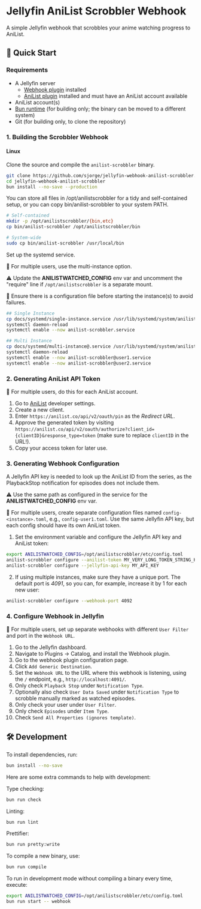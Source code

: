 # Jellyfin AniList Scrobbler Webhook

A simple Jellyfin webhook that scrobbles your anime watching progress to AniList.

## 🚀 Quick Start

### Requirements
- A Jellyfin server
  - [Webhook plugin](https://jellyfin.org/docs/general/server/notifications/) installed
  - [AniList plugin](https://github.com/jellyfin/jellyfin-plugin-anilist) installed and must have an AniList account available
- AniList account(s)
- [Bun runtime](https://bun.sh/) (for building only; the binary can be moved to a different system)
- Git (for building only, to clone the repository)

### 1. Building the Scrobbler Webhook

#### Linux

Clone the source and compile the `anilist-scrobbler` binary.

```bash
git clone https://github.com/sjorge/jellyfin-webhook-anilist-scrobbler.git
cd jellyfin-webhook-anilist-scrobbler
bun install --no-save --production
```

You can store all files in /opt/anilistscrobbler for a tidy and self-contained setup, or you can copy bin/anilist-scrobbler to your system PATH.

```bash
# Self-contained
mkdir -p /opt/anilistscrobbler/{bin,etc}
cp bin/anilist-scrobbler /opt/anilistscrobbler/bin

# System-wide
sudo cp bin/anilist-scrobbler /usr/local/bin
```

Set up the systemd service.

📝 For multiple users, use the multi-instance option.

⚠️ Update the **ANILISTWATCHED_CONFIG** env var and uncomment the "require" line if `/opt/anilistscrobbler` is a separate mount.

🛑 Ensure there is a configuration file before starting the instance(s) to avoid failures.

```bash
## Single Instance
cp docs/systemd/single-instance.service /usr/lib/systemd/system/anilist-scrobbler.service
systemctl daemon-reload
systemctl enable --now anilist-scrobbler.service

## Multi Instance
cp docs/systemd/multi-instance@.service /usr/lib/systemd/system/anilist-scrobbler@.service
systemctl daemon-reload
systemctl enable --now anilist-scrobbler@user1.service
systemctl enable --now anilist-scrobbler@user2.service
```

### 2. Generating AniList API Token

📝 For multiple users, do this for each AniList account.

1. Go to [AniList](https://anilist.co/settings/developer) developer settings.
1. Create a new client.
1. Enter `https://anilist.co/api/v2/oauth/pin` as the *Redirect URL*.
1. Approve the generated token by visiting `https://anilist.co/api/v2/oauth/authorize?client_id={clientID}&response_type=token` (make sure to replace `clientID` in the URL!).
1. Copy your access token for later use.

### 3. Generating Webhook Configuration

A Jellyfin API key is needed to look up the AniList ID from the series, as the PlaybackStop notification for episodes does not include them.

⚠️ Use the same path as configured in the service for the **ANILISTWATCHED_CONFIG** env var.

📝 For multiple users, create separate configuration files named `config-<instance>.toml`, e.g., `config-user1.toml`. Use the same Jellyfin API key, but each config should have its own AniList token.

1. Set the environment variable and configure the Jellyfin API key and AniList token:

```bash
export ANILISTWATCHED_CONFIG=/opt/anilistscrobbler/etc/config.toml
anilist-scrobbler configure --anilist-token MY_VERY_LONG_TOKEN_STRING_HERE
anilist-scrobbler configure --jellyfin-api-key MY_API_KEY
```

2. If using multiple instances, make sure they have a unique port. The default port is *4091*, so you can, for example, increase it by 1 for each new user:

```bash
anilist-scrobbler configure --webhook-port 4092
```

### 4. Configure Webhook in Jellyfin

📝 For multiple users, set up separate webhooks with different `User Filter` and port in the `Webhook URL`.

1. Go to the Jellyfin dashboard.
1. Navigate to Plugins -> Catalog, and install the Webhook plugin.
1. Go to the webhook plugin configuration page.
1. Click `Add Generic Destination`.
1. Set the `Webhook URL` to the URL where this webhook is listening, using the `/` endpoint, e.g., `http://localhost:4091/`.
1. Only check `Playback Stop` under `Notification Type`.
1. Optionally also check `User Data Saved` under `Notification Type` to scrobble manually marked as watched episodes.
1. Only check your user under `User Filter`.
1. Only check `Episodes` under `Item Type`.
1. Check `Send All Properties (ignores template)`.

## 🛠️ Development

To install dependencies, run:
```bash
bun install --no-save
```

Here are some extra commands to help with development:

Type checking:
```bash
bun run check
```

Linting:
```bash
bun run lint
```

Prettifier:
```bash
bun run pretty:write
```

To compile a new binary, use:
```bash
bun run compile
```

To run in development mode without compiling a binary every time, execute:
```bash
export ANILISTWATCHED_CONFIG=/opt/anilistscrobbler/etc/config.toml
bun run start -- webhook
```
